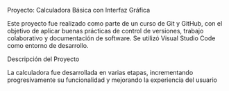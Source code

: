 
Proyecto: Calculadora Básica con Interfaz Gráfica

Este proyecto fue realizado como parte de un curso de Git y GitHub, con el objetivo de aplicar buenas prácticas de control de versiones, trabajo colaborativo y documentación de software. Se utilizó Visual Studio Code como entorno de desarrollo. 

Descripción del Proyecto

La calculadora fue desarrollada en varias etapas, incrementando progresivamente su funcionalidad y mejorando la experiencia del usuario